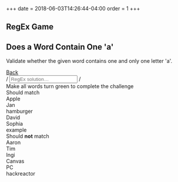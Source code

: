 +++
date = 2018-06-03T14:26:44-04:00
order = 1
+++

<div class="content-wrapper">
<section class="page-header">
  <h1 class="page-title">RegEx Game</h1>
  <div class="page-discription">
    <h2 class="page-discription__title">Does a Word Contain One 'a'</h2>
    <p class="page-discription__details">Validate whether the given word contains one and only one letter 'a'.</p>
  </div>
  <a href="..">
    <div class="button button--back">Back
    </div>
  </a>

</section>
<section class="regex-input">
  <span class="regex-input__boarder">/</span>
  <input class="regex-solution" type="text" placeholder="RegEx solution…"> 
  <span class="regex-input__boarder">/</span>
    
  <div class="result-msg">Make all words turn green to complete the challenge</div>
<section class="desired-output">
  <div class="should-match desired-output__title">
    Should match
    <div class="should-match-string">Apple</div>
    <div class="should-match-string">Jan</div>
    <div class="should-match-string">hamburger</div>
    <div class="should-match-string">David</div>
    <div class="should-match-string">Sophia</div>
    <div class="should-match-string">example</div>
  </div>

  <div class="should-not-match desired-output__title">Should <strong>not</strong> match
    <div class="should-not-match-string">Aaron</div>
    <div class="should-not-match-string">Tim</div>
    <div class="should-not-match-string">Ingi</div>
    <div class="should-not-match-string">Canvas</div>
    <div class="should-not-match-string">PC</div>
    <div class="should-not-match-string">hackreactor</div>
  </div>
</section>
</section></div>
